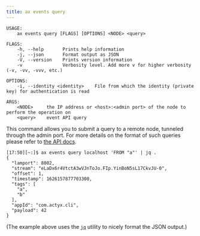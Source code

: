 ```yaml
---
title: ax events query
---
```


```text title="Query events currently know at a remote node"
USAGE:
    ax events query [FLAGS] [OPTIONS] <NODE> <query>

FLAGS:
    -h, --help       Prints help information
    -j, --json       Format output as JSON
    -V, --version    Prints version information
    -v               Verbosity level. Add more v for higher verbosity (-v, -vv, -vvv, etc.)

OPTIONS:
    -i, --identity <identity>    File from which the identity (private key) for authentication is read

ARGS:
    <NODE>     the IP address or <host>:<admin port> of the node to perform the operation on
    <query>    event API query
```

This command allows you to submit a query to a remote node, tunneled through the admin port.
For more details on the format of such queries please refer to [the API docs](../../events-api.mdx#query-event-streams).

```text title="Example usage"
[17:50][~:]$ ax events query localhost 'FROM "a"' | jq .
{
  "lamport": 8002,
  "stream": "eLaDx6r4VtctA3wVJnToJo.FIp.YinBoN5sL17CkvJU-0",
  "offset": 1,
  "timestamp": 1626157877703308,
  "tags": [
    "a",
    "b"
  ],
  "appId": "com.actyx.cli",
  "payload": 42
}
```

(The example above uses the [`jq`](https://stedolan.github.io/jq/) utility to nicely format the JSON output.)
